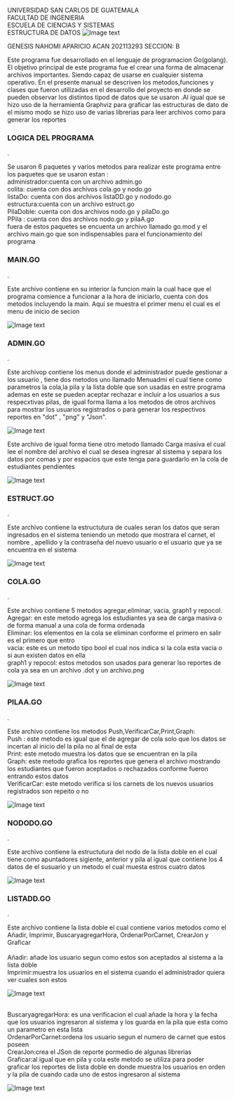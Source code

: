 UNIVERSIDAD SAN CARLOS DE GUATEMALA
<br>FACULTAD DE INGENIERIA 
<br>ESCUELA DE CIENCIAS Y SISTEMAS
<br>ESTRUCTURA DE DATOS 
![Image text](https://upload.wikimedia.org/wikipedia/commons/4/4a/Usac_logo.png)
<div style ="text-aling:rigth"> GENESIS NAHOMI APARICIO ACAN
  202113293
  SECCION: B
  </div>
   
  
<div style ="text-aling:justify">
  <p>    
    Este programa fue desarrollado en el lenguaje de programacion Go(golang). El objetivo principal de este programa fue el crear una forma de almacenar archivos importantes. Siendo capaz de usarse en cualquier sistema operativo. En el presente manual se descriven los metodos,funciones y clases que fueron utilizadas en el desarrollo del proyecto en donde se pueden  observar los distintos tipod de datos que se usaron .Al igual que se hizo uso de la herramienta Graphviz para graficar las estructuras de dato de el mismo modo se hizo uso de varias librerias para leer archivos  como para generar los reportes 
  </p>
  </div>
    <div style ="text-aling:center">
  <p>
    <h3><b> LOGICA DEL PROGRAMA</b></h3>.
</p>
  </div>
  
<div style ="text-aling:justify">
  <p>    
   Se usaron 6 paquetes  y varios metodos para realizar este programa entre los paquetes que se usaron estan :
    <br>administrador:cuenta con un archivo admin.go
    <br>colita: cuenta con dos archivos  cola.go y nodo.go
   <br> listaDo: cuenta con dos archivos listaDD.go y nododo.go
     <br> estructura:cuenta con un archivo estruct.go
   <br> PilaDoble: cuenta con dos archivos nodo.go y pilaDo.go
    <br>PPila : cuenta con dos archivos nodo.go y pilaA.go
     <br>fuera de estos paquetes se encuenta un archivo llamado go.mod y el archivo main.go que son indispensables para el funcionamiento del programa        
  </p>
  </div>
</div>
    <div style ="text-aling:center">
  <p>
    <h3><b> MAIN.GO </b></h3>.
</p>
  </div>
  <div style ="text-aling:justify">
  <p>    
  Este archivo contiene en su interior la funcion main la cual hace que el programa comience a funcionar a la hora de iniciarlo, cuenta con dos metodos incluyendo la main. Aqui se muestra el primer menu el cual es el menu de inicio de secion 
  </p>
  </div>


   ![Image text](https://raw.githubusercontent.com/Nahomi-Aparicio/EDD_1S2023_PY_202113293/main/EDD_Proyecto1_Fase1/imagenesdel%20manual/main.PNG?token=GHSAT0AAAAAAB7AG43LOHR5SBINGYJXNK6MY76RTAA)
 
 
<div style ="text-aling:center">
  <p>
    <h3><b> ADMIN.GO </b></h3>.
</p>
  </div>
  
  
<div style ="text-aling:justify">
  <p>    
  Este archivop contiene los menus donde el administrador puede gestionar a los usuario , tiene dos metodos uno llamado Menuadmi el cual tiene como parametros la cola,la pila y la lista doble que son usadas en estre programa ademas  en este se pueden aceptar rechazar e incluir a los usuarios a sus respecxtivas pilas, de igual forma llama a los metodos de otros archivos para mostrar los usuarios registrados o para generar los respectivos reportes en "dot" , "png" y "Json".
    </p>
  </div>

   ![Image text](https://raw.githubusercontent.com/Nahomi-Aparicio/EDD_1S2023_PY_202113293/main/EDD_Proyecto1_Fase1/imagenesdel%20manual/admin.PNG?token=GHSAT0AAAAAAB7AG43LMX76EHQXLH5YY2QIY76RTKA)
 

 
  <div style ="text-aling:justify">
  <p>    
 Este archivo de igual forma tiene otro metodo llamado Carga masiva el cual lee el nombre del archivo el cual se desea ingresar al sistema y separa los datos por comas y por espacios que este tenga para guardarlo en la cola de estudiantes pendientes 
    </p>
  </div>
 
 
 
 
 
  ![Image text](https://raw.githubusercontent.com/Nahomi-Aparicio/EDD_1S2023_PY_202113293/main/EDD_Proyecto1_Fase1/imagenesdel%20manual/carga%20masiva.PNG?token=GHSAT0AAAAAAB7AG43LGTPSJDVPYWVXY7YWY76RTUQ)
  
  <div style ="text-aling:center">
  <p>
    <h3><b> ESTRUCT.GO </b></h3>.
</p>
  </div>
  
   <div style ="text-aling:justify">
  <p>    
Este archivo contiene la estructutura de cuales seran los datos que seran ingresados en el sistema teniendo un metodo que mostrara el carnet, el nombre , apellido y la contraseña del nuevo usuario o el usuario que ya se encuentra en el sistema
    </p>
  </div>
  
   ![Image text](https://raw.githubusercontent.com/Nahomi-Aparicio/EDD_1S2023_PY_202113293/main/EDD_Proyecto1_Fase1/imagenesdel%20manual/estudiantes.PNG?token=GHSAT0AAAAAAB7AG43KWNO22UQXBEIQ3DCWY76RUBA)
  
  
 <div style ="text-aling:center">
  <p>
    <h3><b> COLA.GO </b></h3>.
</p>
  </div>

   <div style ="text-aling:justify">
  <p>    
  Este archivo contiene 5 metodos agregar,eliminar, vacia, graph1 y repocol.
  <br>  Agregar: en este metodo agrega los estudiantes ya sea de carga masiva o de forma manual a una cola de forma ordenada
   <br> Eliminar: los elementos en la cola se eliminan conforme el primero en salir es el primero que entro 
     <br> vacia: este es un metodo tipo bool el cual nos indica si la cola esta vacia o si aun existen datos en ella
     <br> graph1 y repocol: estos metodos son usados para generar lso reportes de cola ya sea en un archivo .dot y un archivo.png
    </p>
  </div>
  
 ![Image text](https://raw.githubusercontent.com/Nahomi-Aparicio/EDD_1S2023_PY_202113293/main/EDD_Proyecto1_Fase1/imagenesdel%20manual/cola.PNG?token=GHSAT0AAAAAAB7AG43KDOXDDRRTAGYQKUWEY72MUQA)
 
 
 <div style ="text-aling:center">
  <p>
    <h3><b> PILAA.GO </b></h3>.
</p>
  </div>
  
  
   <div style ="text-aling:justify">
  <p>    
Este archivo contiene los metodos Push,VerificarCar,Print,Graph:
    <br>Push : este metodo es igual que el de agregar de cola solo que los datos se incertan al inicio del la pila no al final de esta
    <br> Print: este metodo muestra los datos que se encuentran en la pila 
    <br>Graph: este metodo grafica los reportes  que genera el archivo mostrando los estudiantes que fueron aceptados o rechazados conforme fueron entrando estos datos
    <br> VerificarCar: este metodo verifica si los carnets de los nuevos usuarios registrados son repeito o no     </p>
</div>
  
  
![Image text](https://raw.githubusercontent.com/Nahomi-Aparicio/EDD_1S2023_PY_202113293/main/EDD_Proyecto1_Fase1/imagenesdel%20manual/pilaA.PNG?token=GHSAT0AAAAAAB7AG43LAQ5UUSW4OCTUVECGY76RP3A)


<div style ="text-aling:center">
  <p>
    <h3><b> NODODO.GO </b></h3>.
</p>
  </div>
  <div style ="text-aling:justify">
  <p>    
Este archivo contiene la estructutura del nodo de la lista doble en el cual tiene como apuntadores sigiente, anterior y pila al igual que contiene los 4 datos de el susuario y un metodo el cual muesta estros cuatro datos 
    </p>
  </div>
  
 ![Image text](https://raw.githubusercontent.com/Nahomi-Aparicio/EDD_1S2023_PY_202113293/main/EDD_Proyecto1_Fase1/imagenesdel%20manual/nododo.PNG?token=GHSAT0AAAAAAB7AG43KAE56UU5ZAX4UJCTUY72M4PQ)


<div style ="text-aling:center">
  <p>
    <h3><b> LISTADD.GO </b></h3>.
</p>
  </div>
  
   <div style ="text-aling:justify">
  <p> 
    Este archivo contiene la lista doble el cual contiene varios metodos como el Añadir, Imprimir, BuscaryagregarHora, OrdenarPorCarnet, CrearJon y Graficar
    <br>
  <br> Añadir: añade los usuario segun como estos son aceptados al sistema a la lista doble
    <br> Imprimir:muestra los usuarios en el sistema cuando el administrador quiera ver cuales son estos   
   </p>
</div>

 ![Image text](https://raw.githubusercontent.com/Nahomi-Aparicio/EDD_1S2023_PY_202113293/main/EDD_Proyecto1_Fase1/imagenesdel%20manual/listaDD.PNG?token=GHSAT0AAAAAAB7AG43L7SV5BPDFKDSVAW6UY72NC4A)

  <div style ="text-aling:justify">
  <p> 
 <br>  BuscaryagregarHora: es una verificacion el cual añade la hora y la fecha que los usuarios ingresaron al sistema y los guarda en la pila que esta como un parametro en esta lista
  <br>  OrdenarPorCarnet:ordena los usuario segun el numero de carnet que estos poseen 
   <br>  CrearJon:crea el JSon de reporte pormedio de algunas librerias 
   <br>  Graficar:al igual que en pila y cola este metodo se utiliza para poder graficar los reportes de lista doble en donde muestra los usuarios en orden y la pila de cuando cada uno de estos ingresaron al sistema
     </p>
</div>

 ![Image text](https://raw.githubusercontent.com/Nahomi-Aparicio/EDD_1S2023_PY_202113293/main/EDD_Proyecto1_Fase1/imagenesdel%20manual/listaDD.PNG?token=GHSAT0AAAAAAB7AG43KBGNPGZRX57MFQSX2Y76RQ3A)

